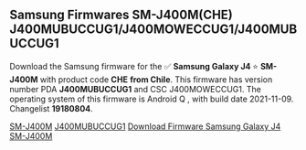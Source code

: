 <h2>Samsung Firmwares SM-J400M(CHE) J400MUBUCCUG1/J400MOWECCUG1/J400MUBUCCUG1</h2>
Download the Samsung firmware for the ✅ <strong>Samsung Galaxy J4 </strong> ⭐ <strong>SM-J400M</strong> with product code <strong>CHE</strong> <strong> from Chile</strong>. This firmware has version number PDA <strong>J400MUBUCCUG1</strong> and CSC J400MOWECCUG1. The operating system of this firmware is Android Q , with build date 2021-11-09. Changelist <strong>19180804</strong>.


[SM-J400M](https://samfirm.shop/samsung/model/SM-J400M)
[J400MUBUCCUG1](https://samfirm.shop/samsung/pda/J400MUBUCCUG1)
[Download Firmware Samsung Galaxy J4 SM-J400M](https://samfirm.shop/samsung/firmware/473206)
